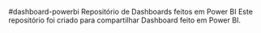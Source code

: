 #dashboard-powerbi
Repositório de Dashboards feitos em Power BI
Este repositório foi criado para compartilhar Dashboard feito em Power BI.
